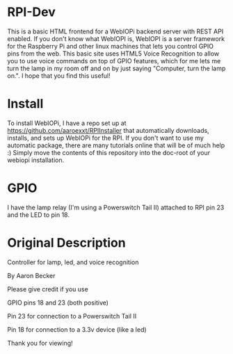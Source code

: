 # RPI-Dev
This is a basic HTML frontend for a WebIOPi backend server with REST API enabled.
If you don't know what WebIOPI is, WebIOPI is a server framework for the Raspberry Pi and other linux machines that lets you control GPIO pins from the web. This basic site uses HTML5 Voice Recognition to allow you to use voice commands on top of GPIO features, which for me lets me turn the lamp in my room off and on by just saying "Computer, turn the lamp on.". I hope that you find this useful!

# Install
To install WebIOPi, I have a repo set up at https://github.com/aaroexxt/RPIInstaller that automatically downloads, installs, and sets up WebIOPi for the RPI. If you don't want to use my automatic package, there are many tutorials online that will be of much help :)
Simply move the contents of this repository into the doc-root of your webiopi installation.

# GPIO
I have the lamp relay (I'm using a Powerswitch Tail II) attached to RPI pin 23 and the LED to pin 18.

# Original Description
Controller for lamp, led, and voice recognition

By Aaron Becker

Please give credit if you use

GPIO pins 18 and 23  (both positive)


Pin 23 for connection to a Powerswitch Tail II

Pin 18 for connection to a 3.3v device (like a led)

Thank you for viewing!
